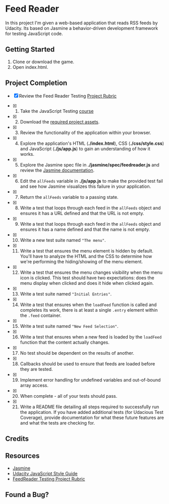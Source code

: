 # Feed Reader

In this project I'm given a web-based application that reads RSS feeds by Udacity. Its based on Jasmine a behavior-driven development framework for testing JavaScript code.

## Getting Started

1. Clone or download the game.
2. Open index.html.

## Project Completion

- [x] Review the Feed Reader Testing [Project Rubric](https://review.udacity.com/#!/projects/3442558598/rubric)

- [x] 1. Take the JavaScript Testing [course](https://www.udacity.com/course/ud549)
- [x] 2. Download the [required project assets](http://github.com/udacity/frontend-nanodegree-feedreader).
- [x] 3. Review the functionality of the application within your browser.
- [x] 4. Explore the application's HTML (**./index.html**), CSS (**./css/style.css**) and JavaScript (**./js/app.js**) to gain an understanding of how it works.
- [x] 5. Explore the Jasmine spec file in **./jasmine/spec/feedreader.js** and review the [Jasmine documentation](http://jasmine.github.io).
- [x] 6. Edit the `allFeeds` variable in **./js/app.js** to make the provided test fail and see how Jasmine visualizes this failure in your application.
- [x] 7. Return the `allFeeds` variable to a passing state.
- [x] 8. Write a test that loops through each feed in the `allFeeds` object and ensures it has a URL defined and that the URL is not empty.
- [x] 9. Write a test that loops through each feed in the `allFeeds` object and ensures it has a name defined and that the name is not empty.
- [x] 10. Write a new test suite named `"The menu"`.
- [x] 11. Write a test that ensures the menu element is hidden by default. You'll have to analyze the HTML and the CSS to determine how we're performing the hiding/showing of the menu element.
- [x] 12. Write a test that ensures the menu changes visibility when the menu icon is clicked. This test should have two expectations: does the menu display when clicked and does it hide when clicked again.
- [x] 13. Write a test suite named `"Initial Entries"`.
- [x] 14. Write a test that ensures when the `loadFeed` function is called and completes its work, there is at least a single `.entry` element within the `.feed` container.
- [x] 15. Write a test suite named `"New Feed Selection"`.
- [x] 16. Write a test that ensures when a new feed is loaded by the `loadFeed` function that the content actually changes.
- [x] 17. No test should be dependent on the results of another.
- [x] 18. Callbacks should be used to ensure that feeds are loaded before they are tested.
- [x] 19. Implement error handling for undefined variables and out-of-bound array access.
- [x] 20. When complete - all of your tests should pass. 
- [x] 21. Write a README file detailing all steps required to successfully run the application. If you have added additional tests (for Udacious Test Coverage),  provide documentation for what these future features are and what the tests are checking for.

## Credits

## Resources

* [Jasmine](http://jasmine.github.io/)
* [Udacity JavaScript Style Guide](http://udacity.github.io/frontend-nanodegree-styleguide/javascript.html)
* [FeedReader Testing Project Rubric](https://review.udacity.com/#!/rubrics/18/view)

## Found a Bug?
